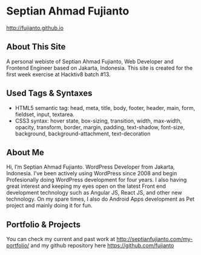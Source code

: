 # Septian Ahmad Fujianto

<http://fujianto.github.io>

## About This Site
A personal webiste of Septian Ahmad Fujianto, Web Developer and Frontend Engineer based on Jakarta, Indonesia. This site is created for the first week exercise at Hacktiv8 batch #13.

## Used Tags & Syntaxes
* HTML5 semantic tag: head, meta, title, body, footer, header, main, form, fieldset, input, textarea.
* CSS3 syntax: hover state, box-sizing, transition, width, max-width, opacity, transform, border, margin, padding, text-shadow, font-size, background, background-attachment, text-decoration 

## About Me
Hi, I’m Septian Ahmad Fujianto. WordPress Developer from Jakarta, Indonesia. I’ve been actively using WordPress since 2008 and begin Profesionally doing WordPress development for four years. I also having great interest and keeping my eyes open on the latest Front end development technology such as Angular JS, React JS, and other new technology. On my spare times, I also do Android Apps development as Pet project and mainly doing it for fun.

## Portfolio & Projects
You can check my current and past work at <http://septianfujianto.com/my-portfolio/> and my github repository here <https://github.com/fujianto>
